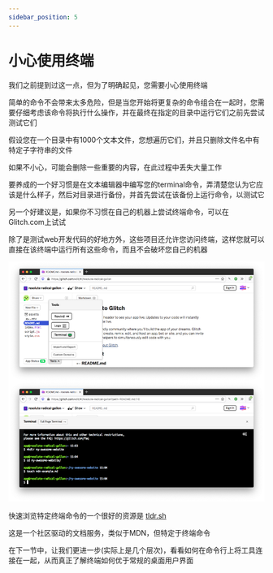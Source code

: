 ```yaml
---
sidebar_position: 5
---
```


# 小心使用终端

我们之前提到过这一点，但为了明确起见，您需要小心使用终端

简单的命令不会带来太多危险，但是当您开始将更复杂的命令组合在一起时，您需要仔细考虑该命令将执行什么操作，并在最终在指定的目录中运行它们之前先尝试测试它们

假设您在一个目录中有1000个文本文件，您想遍历它们，并且只删除文件名中有特定子字符串的文件

如果不小心，可能会删除一些重要的内容，在此过程中丢失大量工作

要养成的一个好习惯是在文本编辑器中编写您的terminal命令，弄清楚您认为它应该是什么样子，然后对目录进行备份，并首先尝试在该备份上运行命令，以测试它

另一个好建议是，如果你不习惯在自己的机器上尝试终端命令，可以在Glitch.com上试试

除了是测试web开发代码的好地方外，这些项目还允许您访问终端，这样您就可以直接在该终端中运行所有这些命令，而且不会破坏您自己的机器

![66](../img/66.png)

快速浏览特定终端命令的一个很好的资源是 [tldr.sh](https://tldr.sh/)

这是一个社区驱动的文档服务，类似于MDN，但特定于终端命令

在下一节中，让我们更进一步(实际上是几个层次)，看看如何在命令行上将工具连接在一起，从而真正了解终端如何优于常规的桌面用户界面